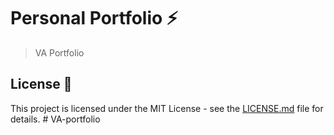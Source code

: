 # Personal Portfolio ⚡️ 
> VA Portfolio


## License 📄
This project is licensed under the MIT License - see the [LICENSE.md](./LICENSE) file for details.
#   V A - p o r t f o l i o 
 
 
